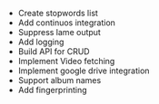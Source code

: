 - Create stopwords list
- Add continuos integration
- Suppress lame output
- Add logging
- Build API for CRUD
- Implement Video fetching
- Implement google drive integration
- Support album names
- Add fingerprinting
